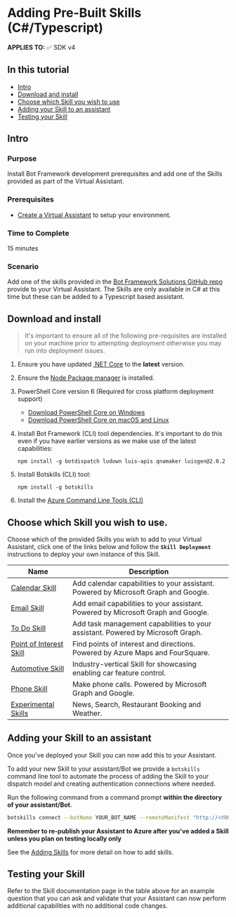 # Adding Pre-Built Skills (C#/Typescript)

**APPLIES TO:** ✅ SDK v4

## In this tutorial
- [Intro](#intro)
- [Download and install](#download-and-install)
- [Choose which Skill you wish to use](#Choose-which-Skill-you-wish-to-use)
- [Adding your Skill to an assistant](#Adding-your-Skill-to-an-assistant)
- [Testing your Skill](#Testing-your-Skill)

## Intro

### Purpose

Install Bot Framework development prerequisites and add one of the Skills provided as part of the Virtual Assistant.

### Prerequisites

- [Create a Virtual Assistant](/docs/tutorials/csharp/virtualassistant.md) to setup your environment.

### Time to Complete

15 minutes

### Scenario

Add one of the skills provided in the [Bot Framework Solutions GitHub repo](https://github.com/microsoft/botframework-solutions) provide to your Virtual Assistant. The Skills are only available in C# at this time but these can be added to a Typescript based assistant.

## Download and install

> It's important to ensure all of the following pre-requisites are installed on your machine prior to attempting deployment otherwise you may run into deployment issues.

1. Ensure you have updated [.NET Core](https://www.microsoft.com/net/download) to the **latest** version.  
2. Ensure the [Node Package manager](https://nodejs.org/en/) is installed.
3. PowerShell Core version 6 (Required for cross platform deployment support)
   * [Download PowerShell Core on Windows](https://aka.ms/getps6-windows)
   * [Download PowerShell Core on macOS and Linux](https://aka.ms/getps6-linux)
4. Install  Bot Framework (CLI) tool dependencies. It's important to do this even if you have earlier versions as we make use of the latest capabilities:

   ```
   npm install -g botdispatch ludown luis-apis qnamaker luisgen@2.0.2
   ```

5. Install Botskills (CLI) tool:
   
   ```
   npm install -g botskills
   ```

6. Install the [Azure Command Line Tools (CLI)](https://docs.microsoft.com/en-us/cli/azure/install-azure-cli-windows?view=azure-cli-latest)

## Choose which Skill you wish to use.

Choose which of the provided Skills you wish to add to your Virtual Assistant, click one of the links below and follow the **`Skill Deployment`** instructions to deploy your own instance of this Skill.

| Name | Description |
| ---- | ----------- |
|[Calendar Skill](/docs/reference/skills/productivity-calendar.md)|Add calendar capabilities to your assistant. Powered by Microsoft Graph and Google.|
|[Email Skill](/docs/reference/skills/productivity-email.md)|Add email capabilities to your assistant. Powered by Microsoft Graph and Google.|
|[To Do Skill](/docs/reference/skills/productivity-todo.md)|Add task management capabilities to your assistant. Powered by Microsoft Graph.|
|[Point of Interest Skill](/docs/reference/skills/pointofinterest.md)|Find points of interest and directions. Powered by Azure Maps and FourSquare.|
|[Automotive Skill](/docs/reference/skills/automotive.md)|Industry-vertical Skill for showcasing enabling car feature control.|
|[Phone Skill](/docs/reference/skills/phone.md)|Make phone calls. Powered by Microsoft Graph and Google.|
|[Experimental Skills](/docs/reference/skills/experimental.md)|News, Search, Restaurant Booking and Weather.|

## Adding your Skill to an assistant

Once you've deployed your Skill you can now add this to your Assistant. 

To add your new Skill to your assistant/Bot we provide a `botskills` command line tool to automate the process of adding the Skill to your dispatch model and creating authentication connections where needed. 

Run the following command from a command prompt **within the directory of your assistant/Bot**. 

```bash
botskills connect --botName YOUR_BOT_NAME --remoteManifest "http://<YOUR_SKILL_MANIFEST>.azurewebsites.net/api/skill/manifest" --luisFolder "<YOUR-SKILL_PATH>\Deployment\Resources\LU\en\" --cs
```

**Remember to re-publish your Assistant to Azure after you've added a Skill unless you plan on testing locally only**

See the [Adding Skills](/docs/howto/skills/botskills.md#Connect-Skills) for more detail on how to add skills.

## Testing your Skill

Refer to the Skill documentation page in the table above for an example question that you can ask and validate that your Assistant can now perform additional capabilities with no additional code changes.
